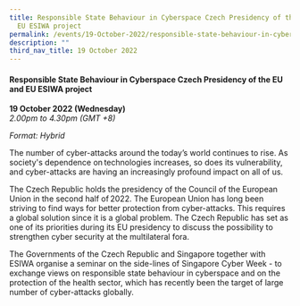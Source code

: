 ```yaml
---
title: Responsible State Behaviour in Cyberspace Czech Presidency of the EU and
  EU ESIWA project
permalink: /events/19-October-2022/responsible-state-behaviour-in-cyberspace/
description: ""
third_nav_title: 19 October 2022
---
```


#### **Responsible State Behaviour in Cyberspace Czech Presidency of the EU and EU ESIWA project**

**19 October 2022 (Wednesday)**  
*2.00pm to 4.30pm (GMT +8)*

*Format: Hybrid*

The number of cyber-attacks around the today’s world continues to rise. As society's dependence on technologies increases, so does its vulnerability, and cyber-attacks are having an increasingly profound impact on all of us.   
 
The Czech Republic holds the presidency of the Council of the European Union in the second half of 2022. The European Union has long been striving to find ways for better protection from cyber-attacks. This requires a global solution since it is a global problem. The Czech Republic has set as one of its priorities during its EU presidency to discuss the possibility to strengthen cyber security at the multilateral fora.   

The Governments of the Czech Republic and Singapore together with ESIWA organise a seminar on the side-lines of Singapore Cyber Week - to exchange views on responsible state behaviour in cyberspace and on the protection of the health sector, which has recently been the target of large number of cyber-attacks globally.
